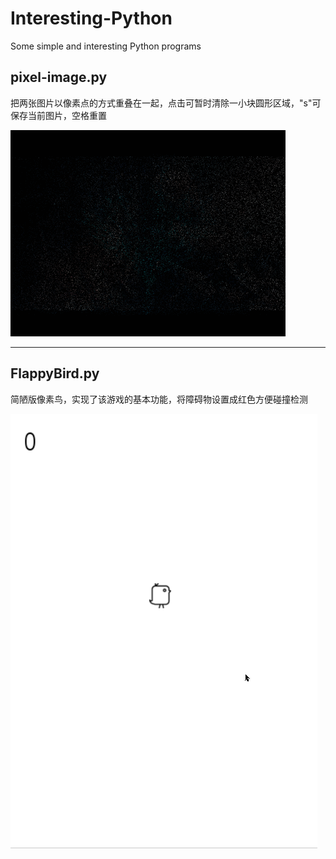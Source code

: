 # Interesting-Python
Some simple and interesting Python programs

## pixel-image.py
把两张图片以像素点的方式重叠在一起，点击可暂时清除一小块圆形区域，"s"可保存当前图片，空格重置  

![image](https://github.com/disabilites/Interesting-Python/blob/master/static/pixel-image.gif)

***

## FlappyBird.py
简陋版像素鸟，实现了该游戏的基本功能，将障碍物设置成红色方便碰撞检测

![image](https://github.com/disabilites/Interesting-Python/blob/master/static/flappybird.gif)
